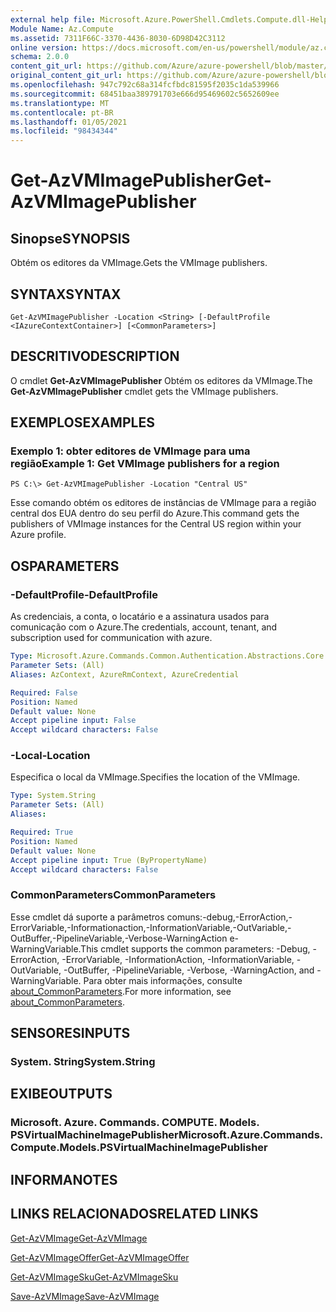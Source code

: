 ```yaml
---
external help file: Microsoft.Azure.PowerShell.Cmdlets.Compute.dll-Help.xml
Module Name: Az.Compute
ms.assetid: 7311F66C-3370-4436-8030-6D98D42C3112
online version: https://docs.microsoft.com/en-us/powershell/module/az.compute/get-azvmimagepublisher
schema: 2.0.0
content_git_url: https://github.com/Azure/azure-powershell/blob/master/src/Compute/Compute/help/Get-AzVMImagePublisher.md
original_content_git_url: https://github.com/Azure/azure-powershell/blob/master/src/Compute/Compute/help/Get-AzVMImagePublisher.md
ms.openlocfilehash: 947c792c68a314fcfbdc81595f2035c1da539966
ms.sourcegitcommit: 68451baa389791703e666d95469602c5652609ee
ms.translationtype: MT
ms.contentlocale: pt-BR
ms.lasthandoff: 01/05/2021
ms.locfileid: "98434344"
---
```

# <span data-ttu-id="56828-101">Get-AzVMImagePublisher</span><span class="sxs-lookup"><span data-stu-id="56828-101">Get-AzVMImagePublisher</span></span>

## <span data-ttu-id="56828-102">Sinopse</span><span class="sxs-lookup"><span data-stu-id="56828-102">SYNOPSIS</span></span>
<span data-ttu-id="56828-103">Obtém os editores da VMImage.</span><span class="sxs-lookup"><span data-stu-id="56828-103">Gets the VMImage publishers.</span></span>

## <span data-ttu-id="56828-104">SYNTAX</span><span class="sxs-lookup"><span data-stu-id="56828-104">SYNTAX</span></span>

```
Get-AzVMImagePublisher -Location <String> [-DefaultProfile <IAzureContextContainer>] [<CommonParameters>]
```

## <span data-ttu-id="56828-105">DESCRITIVO</span><span class="sxs-lookup"><span data-stu-id="56828-105">DESCRIPTION</span></span>
<span data-ttu-id="56828-106">O cmdlet **Get-AzVMImagePublisher** Obtém os editores da VMImage.</span><span class="sxs-lookup"><span data-stu-id="56828-106">The **Get-AzVMImagePublisher** cmdlet gets the VMImage publishers.</span></span>

## <span data-ttu-id="56828-107">EXEMPLOS</span><span class="sxs-lookup"><span data-stu-id="56828-107">EXAMPLES</span></span>

### <span data-ttu-id="56828-108">Exemplo 1: obter editores de VMImage para uma região</span><span class="sxs-lookup"><span data-stu-id="56828-108">Example 1: Get VMImage publishers for a region</span></span>
```
PS C:\> Get-AzVMImagePublisher -Location "Central US"
```

<span data-ttu-id="56828-109">Esse comando obtém os editores de instâncias de VMImage para a região central dos EUA dentro do seu perfil do Azure.</span><span class="sxs-lookup"><span data-stu-id="56828-109">This command gets the publishers of VMImage instances for the Central US region within your Azure profile.</span></span>

## <span data-ttu-id="56828-110">OS</span><span class="sxs-lookup"><span data-stu-id="56828-110">PARAMETERS</span></span>

### <span data-ttu-id="56828-111">-DefaultProfile</span><span class="sxs-lookup"><span data-stu-id="56828-111">-DefaultProfile</span></span>
<span data-ttu-id="56828-112">As credenciais, a conta, o locatário e a assinatura usados para comunicação com o Azure.</span><span class="sxs-lookup"><span data-stu-id="56828-112">The credentials, account, tenant, and subscription used for communication with azure.</span></span>

```yaml
Type: Microsoft.Azure.Commands.Common.Authentication.Abstractions.Core.IAzureContextContainer
Parameter Sets: (All)
Aliases: AzContext, AzureRmContext, AzureCredential

Required: False
Position: Named
Default value: None
Accept pipeline input: False
Accept wildcard characters: False
```

### <span data-ttu-id="56828-113">-Local</span><span class="sxs-lookup"><span data-stu-id="56828-113">-Location</span></span>
<span data-ttu-id="56828-114">Especifica o local da VMImage.</span><span class="sxs-lookup"><span data-stu-id="56828-114">Specifies the location of the VMImage.</span></span>

```yaml
Type: System.String
Parameter Sets: (All)
Aliases:

Required: True
Position: Named
Default value: None
Accept pipeline input: True (ByPropertyName)
Accept wildcard characters: False
```

### <span data-ttu-id="56828-115">CommonParameters</span><span class="sxs-lookup"><span data-stu-id="56828-115">CommonParameters</span></span>
<span data-ttu-id="56828-116">Esse cmdlet dá suporte a parâmetros comuns:-debug,-ErrorAction,-ErrorVariable,-Informationaction,-InformationVariable,-OutVariable,-OutBuffer,-PipelineVariable,-Verbose-WarningAction e-WarningVariable.</span><span class="sxs-lookup"><span data-stu-id="56828-116">This cmdlet supports the common parameters: -Debug, -ErrorAction, -ErrorVariable, -InformationAction, -InformationVariable, -OutVariable, -OutBuffer, -PipelineVariable, -Verbose, -WarningAction, and -WarningVariable.</span></span> <span data-ttu-id="56828-117">Para obter mais informações, consulte [about_CommonParameters](http://go.microsoft.com/fwlink/?LinkID=113216).</span><span class="sxs-lookup"><span data-stu-id="56828-117">For more information, see [about_CommonParameters](http://go.microsoft.com/fwlink/?LinkID=113216).</span></span>

## <span data-ttu-id="56828-118">SENSORES</span><span class="sxs-lookup"><span data-stu-id="56828-118">INPUTS</span></span>

### <span data-ttu-id="56828-119">System. String</span><span class="sxs-lookup"><span data-stu-id="56828-119">System.String</span></span>

## <span data-ttu-id="56828-120">EXIBE</span><span class="sxs-lookup"><span data-stu-id="56828-120">OUTPUTS</span></span>

### <span data-ttu-id="56828-121">Microsoft. Azure. Commands. COMPUTE. Models. PSVirtualMachineImagePublisher</span><span class="sxs-lookup"><span data-stu-id="56828-121">Microsoft.Azure.Commands.Compute.Models.PSVirtualMachineImagePublisher</span></span>

## <span data-ttu-id="56828-122">INFORMA</span><span class="sxs-lookup"><span data-stu-id="56828-122">NOTES</span></span>

## <span data-ttu-id="56828-123">LINKS RELACIONADOS</span><span class="sxs-lookup"><span data-stu-id="56828-123">RELATED LINKS</span></span>

[<span data-ttu-id="56828-124">Get-AzVMImage</span><span class="sxs-lookup"><span data-stu-id="56828-124">Get-AzVMImage</span></span>](./Get-AzVMImage.md)

[<span data-ttu-id="56828-125">Get-AzVMImageOffer</span><span class="sxs-lookup"><span data-stu-id="56828-125">Get-AzVMImageOffer</span></span>](./Get-AzVMImageOffer.md)

[<span data-ttu-id="56828-126">Get-AzVMImageSku</span><span class="sxs-lookup"><span data-stu-id="56828-126">Get-AzVMImageSku</span></span>](./Get-AzVMImageSku.md)

[<span data-ttu-id="56828-127">Save-AzVMImage</span><span class="sxs-lookup"><span data-stu-id="56828-127">Save-AzVMImage</span></span>](./Save-AzVMImage.md)


